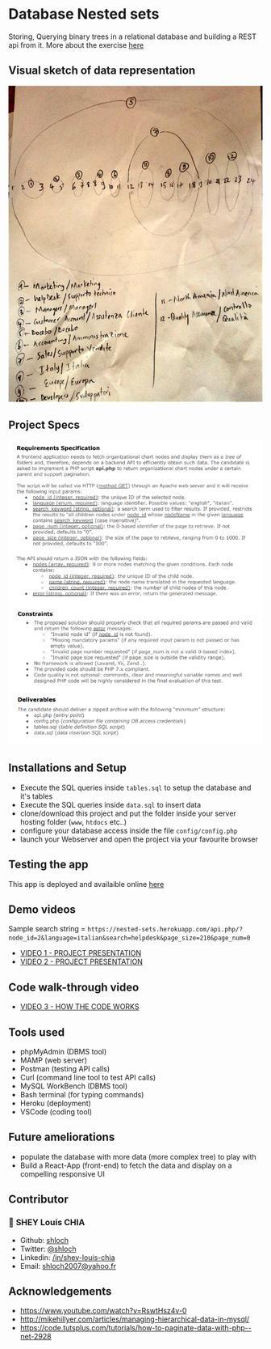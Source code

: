 # Database Nested sets

Storing, Querying binary trees in a relational database and building a REST api from it.
More about the exercise [here](https://github.com/shloch/DatabaseNestedSets/blob/main/Backend%20Developer%20Test%20-%20PHP%20NEW%2010_20.pdf)

## Visual sketch of data representation

![alt text](https://github.com/shloch/DatabaseNestedSets/blob/main/images/sketch.jpeg)

## Project Specs

![alt text](https://github.com/shloch/DatabaseNestedSets/blob/main/images/requirements.jpg)
![alt text](https://github.com/shloch/DatabaseNestedSets/blob/main/images/constraints.jpeg)


## Installations and Setup



- Execute the SQL queries inside `tables.sql` to setup the database and it's tables
- Execute the SQL queries inside `data.sql` to insert data
- clone/download this project and put the folder inside your server hosting folder (`www`, `htdocs` etc..)
- configure your database access inside the file  `config/config.php`
- launch your Webserver and open the project via your favourite browser


## Testing the app

This app is deployed and availaible online [here](https://nested-sets.herokuapp.com/api.php/)

## Demo videos 


Sample search string = `https://nested-sets.herokuapp.com/api.php/?node_id=2&language=italian&search=helpdesk&page_size=210&page_num=0`

- [VIDEO 1 - PROJECT PRESENTATION](https://www.loom.com/share/afcc37bddd414dc8b027b6dca27fefba)
- [VIDEO 2 - PROJECT PRESENTATION](https://www.loom.com/share/b2bc3f4fd9334fa1a470e3fc51310b30)


## Code walk-through video

- [VIDEO 3 - HOW THE CODE WORKS](https://www.loom.com/share/a31fa194b9784fbbbd3e99d49f566fd6)

## Tools used

- phpMyAdmin (DBMS tool)
- MAMP (web server)
- Postman (testing API calls)
- Curl (command line tool to test API calls)
- MySQL WorkBench (DBMS tool)
- Bash terminal (for typing commands)
- Heroku (deployment)
- VSCode (coding tool)

## Future ameliorations
- populate the database with more data (more complex tree) to play with
- Build a React-App (front-end) to fetch the data and display on a compelling responsive UI

## Contributor

### 👤 **SHEY Louis CHIA**

- Github: [shloch](https://github.com/shloch)
- Twitter: [@shloch](https://twitter.com/shloch)
- Linkedin: [/in/shey-louis-chia](https://www.linkedin.com/in/shey-louis-chia)
- Email: shloch2007@yahoo.fr


## Acknowledgements
- https://www.youtube.com/watch?v=RswtHsz4v-0
- http://mikehillyer.com/articles/managing-hierarchical-data-in-mysql/
- https://code.tutsplus.com/tutorials/how-to-paginate-data-with-php--net-2928

